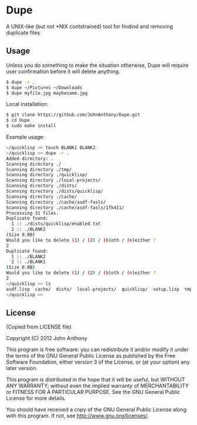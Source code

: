 # Dupe

A UNIX-like (but not *NIX contstrained) tool for findind and removing duplicate files

## Usage

Unless you do something to make the situation otherwise, Dupe will require user confirmation before it will delete anything.

``` bash
$ dupe -r .
$ dupe ~/Pictures ~/Downloads
$ dupe myfile.jpg maybesame.jpg
```

Local installation:
``` bash
$ git clone https://github.com/JohnAnthony/Dupe.git
$ cd Dupe
$ sudo make install
```

Example usage:
``` bash
~/quicklisp >> touch BLANK1 BLANK2
~/quicklisp >> dupe -r .
Added directory: .
Scanning directory ./
Scanning directory ./tmp/
Scanning directory ./quicklisp/
Scanning directory ./local-projects/
Scanning directory ./dists/
Scanning directory ./dists/quicklisp/
Scanning directory ./cache/
Scanning directory ./cache/asdf-fasls/
Scanning directory ./cache/asdf-fasls/1fk411/
Processing 31 files.
Duplicate found: 
  1 :: ./dists/quicklisp/enabled.txt
  2 :: ./BLANK2
(Size 0.0B)
Would you like to delete (1) / (2) / (b)oth / (n)either ?
2
Duplicate found: 
  1 :: ./BLANK2
  2 :: ./BLANK1
(Size 0.0B)
Would you like to delete (1) / (2) / (b)oth / (n)either ?
2
~/quicklisp >> ls
asdf.lisp  cache/  dists/  local-projects/  quicklisp/  setup.lisp  tmp/
~/quicklisp >> 
```

## License
(Copied from LICENSE file)

Copyright (C) 2012 John Anthony

This program is free software: you can redistribute it and/or modify
it under the terms of the GNU General Public License as published by
the Free Software Foundation, either version 3 of the License, or
(at your option) any later version.

This program is distributed in the hope that it will be useful,
but WITHOUT ANY WARRANTY; without even the implied warranty of
MERCHANTABILITY or FITNESS FOR A PARTICULAR PURPOSE.  See the
GNU General Public License for more details.

You should have received a copy of the GNU General Public License
along with this program.  If not, see <http://www.gnu.org/licenses/>.
